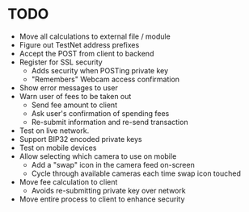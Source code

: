 # TODO

* Move all calculations to external file / module
* Figure out TestNet address prefixes
* Accept the POST from client to backend
* Register for SSL security
  * Adds security when POSTing private key
  * "Remembers" Webcam access confirmation
* Show error messages to user
* Warn user of fees to be taken out
  * Send fee amount to client
  * Ask user's confirmation of spending fees
  * Re-submit information and re-send transaction
* Test on live network.
* Support BIP32 encoded private keys
* Test on mobile devices
* Allow selecting which camera to use on mobile
  * Add a "swap" icon in the camera feed on-screen
  * Cycle through available cameras each time swap icon touched
* Move fee calculation to client
  * Avoids re-submitting private key over network
* Move entire process to client to enhance security
